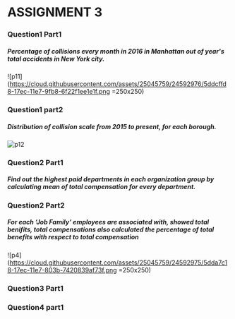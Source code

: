 # ASSIGNMENT 3
### Question1 Part1
##### Percentage of collisions every month in 2016 in Manhattan out of year's total accidents in New York city.
![p11](https://cloud.githubusercontent.com/assets/25045759/24592976/5ddcffd8-17ec-11e7-9fb8-6f22f1ee1e1f.png =250x250)
### Question1 part2
##### Distribution of collision scale from 2015 to present, for each borough.
![p12](https://cloud.githubusercontent.com/assets/25045759/24592974/5dd9c732-17ec-11e7-889a-7e6b787db63a.png)
### Question2 Part1
##### Find out the highest paid departments in each organization group by calculating mean of total compensation for every department.
### Question2 Part2
##### For each ‘Job Family’ employees are associated with, showed total benifits, total compensations also calculated the percentage of total benefits with respect to total compensation
![p4](https://cloud.githubusercontent.com/assets/25045759/24592975/5dda7c18-17ec-11e7-803b-7420839af73f.png =250x250)
### Question3 Part1
### Question4 part1
